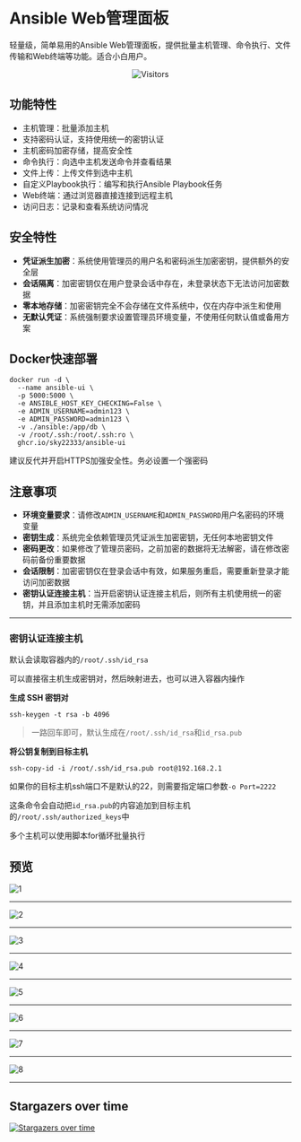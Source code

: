 # Ansible Web管理面板

轻量级，简单易用的Ansible Web管理面板，提供批量主机管理、命令执行、文件传输和Web终端等功能。适合小白用户。

<p align="center">
  <img src="https://count.getloli.com/get/@sky22333.ansible-ui?theme=rule34" alt="Visitors">
</p>

## 功能特性

- 主机管理：批量添加主机
- 支持密码认证，支持使用统一的密钥认证
- 主机密码加密存储，提高安全性
- 命令执行：向选中主机发送命令并查看结果
- 文件上传：上传文件到选中主机
- 自定义Playbook执行：编写和执行Ansible Playbook任务
- Web终端：通过浏览器直接连接到远程主机
- 访问日志：记录和查看系统访问情况

## 安全特性

- **凭证派生加密**：系统使用管理员的用户名和密码派生加密密钥，提供额外的安全层
- **会话隔离**：加密密钥仅在用户登录会话中存在，未登录状态下无法访问加密数据
- **零本地存储**：加密密钥完全不会存储在文件系统中，仅在内存中派生和使用
- **无默认凭证**：系统强制要求设置管理员环境变量，不使用任何默认值或备用方案

## Docker快速部署
```
docker run -d \
  --name ansible-ui \
  -p 5000:5000 \
  -e ANSIBLE_HOST_KEY_CHECKING=False \
  -e ADMIN_USERNAME=admin123 \
  -e ADMIN_PASSWORD=admin123 \
  -v ./ansible:/app/db \
  -v /root/.ssh:/root/.ssh:ro \
  ghcr.io/sky22333/ansible-ui
```
建议反代并开启HTTPS加强安全性。务必设置一个强密码

## 注意事项

- **环境变量要求**：请修改`ADMIN_USERNAME`和`ADMIN_PASSWORD`用户名密码的环境变量
- **密钥生成**：系统完全依赖管理员凭证派生加密密钥，无任何本地密钥文件
- **密码更改**：如果修改了管理员密码，之前加密的数据将无法解密，请在修改密码前备份重要数据
- **会话限制**：加密密钥仅在登录会话中有效，如果服务重启，需要重新登录才能访问加密数据
- **密钥认证连接主机**：当开启密钥认证连接主机后，则所有主机使用统一的密钥，并且添加主机时无需添加密码

---

### 密钥认证连接主机

默认会读取容器内的`/root/.ssh/id_rsa`

可以直接宿主机生成密钥对，然后映射进去，也可以进入容器内操作

**生成 SSH 密钥对**
```
ssh-keygen -t rsa -b 4096
```
> 一路回车即可，默认生成在`/root/.ssh/id_rsa`和`id_rsa.pub`

**将公钥复制到目标主机**
```
ssh-copy-id -i /root/.ssh/id_rsa.pub root@192.168.2.1
```
如果你的目标主机ssh端口不是默认的22，则需要指定端口参数`-o Port=2222`

这条命令会自动把`id_rsa.pub`的内容追加到目标主机的`/root/.ssh/authorized_keys`中

多个主机可以使用脚本for循环批量执行


## 预览

![1](./.github/workflows/1.jpg)

---

![2](./.github/workflows/2.jpg)

---

![3](./.github/workflows/3.jpg)

---

![4](./.github/workflows/4.jpg)

---

![5](./.github/workflows/5.jpg)

---

![6](./.github/workflows/6.jpg)

---

![7](./.github/workflows/7.jpg)

---

![8](./.github/workflows/8.jpg)

---

## Stargazers over time
[![Stargazers over time](https://starchart.cc/sky22333/ansible-ui.svg?variant=adaptive)](https://starchart.cc/sky22333/ansible-ui)
